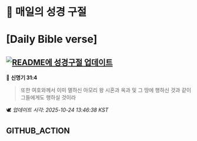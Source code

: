 # 🙏 매일의 성경 구절
# [Daily Bible verse]
## [![README에 성경구절 업데이트](https://github.com/DONGSUKA/first_test/actions/workflows/update-readme-bible.yml/badge.svg)](https://github.com/DONGSUKA/first_test/actions/workflows/update-readme-bible.yml)
<!-- START_BIBLE_VERSE -->
📖 **신명기 31:4**
> 또한 여호와께서 이미 멸하신 아모리 왕 시혼과 옥과 및 그 땅에 행하신 것과 같이 그들에게도 행하실 것이라

🕊️ _업데이트 시각: 2025-10-24 13:46:38 KST_
  <!-- END_BIBLE_VERSE -->
## GITHUB_ACTION

